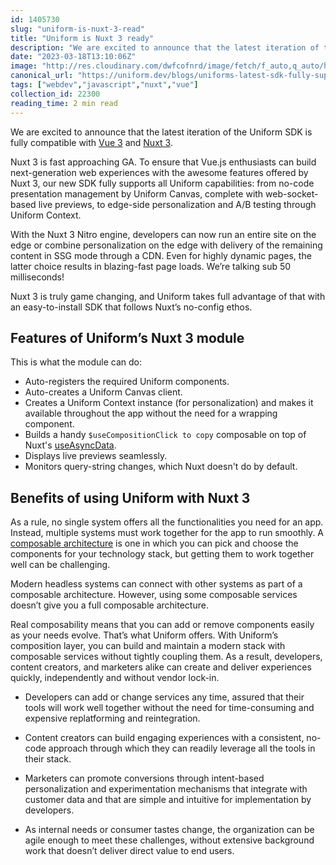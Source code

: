 ```yaml
---
id: 1405730
slug: "uniform-is-nuxt-3-read"
title: "Uniform is Nuxt 3 ready"
description: "We are excited to announce that the latest iteration of the Uniform SDK is fully compatible with Vue..."
date: "2023-03-18T13:10:06Z"
image: "http://res.cloudinary.com/dwfcofnrd/image/fetch/f_auto,q_auto/https%3A%2F%2Fdev-to-uploads.s3.amazonaws.com%2Fuploads%2Farticles%2F96gzr0p69e9frwbj3i8w.png"
canonical_url: "https://uniform.dev/blogs/uniforms-latest-sdk-fully-supports-vue-3-and-nuxt-3"
tags: ["webdev","javascript","nuxt","vue"]
collection_id: 22300
reading_time: 2 min read
---
```


We are excited to announce that the latest iteration of the Uniform SDK is fully compatible with [Vue 3](https://blog.vuejs.org/posts/vue-3-as-the-new-default.html) and [Nuxt 3](https://v3.nuxtjs.org/). 

Nuxt 3 is fast approaching GA. To ensure that Vue.js enthusiasts can build next-generation web experiences with the awesome features offered by Nuxt 3, our new SDK fully supports all Uniform capabilities: from no-code presentation management by Uniform Canvas, complete with web-socket-based live previews, to edge-side personalization and A/B testing through Uniform Context. 

With the Nuxt 3 Nitro engine, developers can now run an entire site on the edge or combine personalization on the edge with delivery of the remaining content in SSG mode through a CDN. Even for highly dynamic pages, the latter choice results in blazing-fast page loads. We’re talking sub 50 milliseconds!

Nuxt 3 is truly game changing, and Uniform takes full advantage of that with an easy-to-install SDK that follows Nuxt’s no-config ethos.

## Features of Uniform’s Nuxt 3 module

This is what the module can do:

*   Auto-registers the required Uniform components.
*   Auto-creates a Uniform Canvas client.
*   Creates a Uniform Context instance (for personalization) and makes it available throughout the app without the need for a wrapping component.
*   Builds a handy `$useCompositionClick to copy` composable on top of Nuxt's [useAsyncData](https://v3.nuxtjs.org/api/composables/use-async-data).
*   Displays live previews seamlessly.
*   Monitors query-string changes, which Nuxt doesn't do by default.
    
## Benefits of using Uniform with Nuxt 3

As a rule, no single system offers all the functionalities you need for an app. Instead, multiple systems must work together for the app to run smoothly. A [composable architecture](https://uniform.dev/blogs/composable-architecture/composable-platforms-what-why-how) is one in which you can pick and choose the components for your technology stack, but getting them to work together well can be challenging. 

Modern headless systems can connect with other systems as part of a composable architecture. However, using some composable services doesn’t give you a full composable architecture.

Real composability means that you can add or remove components easily as your needs evolve. That’s what Uniform offers. With Uniform’s composition layer, you can build and maintain a modern stack with composable services without tightly coupling them. As a result, developers, content creators, and marketers alike can create and deliver experiences quickly, independently and without vendor lock-in.

*   Developers can add or change services any time, assured that their tools will work well together without the need for time-consuming and expensive replatforming and reintegration.
    
*   Content creators can build engaging experiences with a consistent, no-code approach through which they can readily leverage all the tools in their stack.
    
*   Marketers can promote conversions through intent-based personalization and experimentation mechanisms that integrate with customer data and that are simple and intuitive for implementation by developers.
    
*   As internal needs or consumer tastes change, the organization can be agile enough to meet these challenges, without extensive background work that doesn’t deliver direct value to end users.